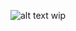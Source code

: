 ![alt text](https://raw.githubusercontent.com/donnaloia/sendPulse/refs/heads/main/assets/coollogo.png)
wip
